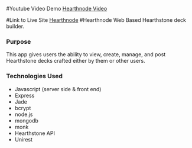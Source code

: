 #Youtube Video Demo
[Hearthnode Video](https://www.youtube.com/watch?v=GzXFERToDVI&feature=youtu.be)

#Link to Live Site
[Hearthnode](https://hearth-node.herokuapp.com/)
#Hearthnode
Web Based Hearthstone deck builder.

### Purpose
This app gives users the ability to view, create, manage, and post Hearthstone decks crafted either by them or other users.

### Technologies Used
- Javascript (server side & front end)
- Express
- Jade
- bcrypt
- node.js
- mongodb
- monk
- Hearthstone API
- Unirest
